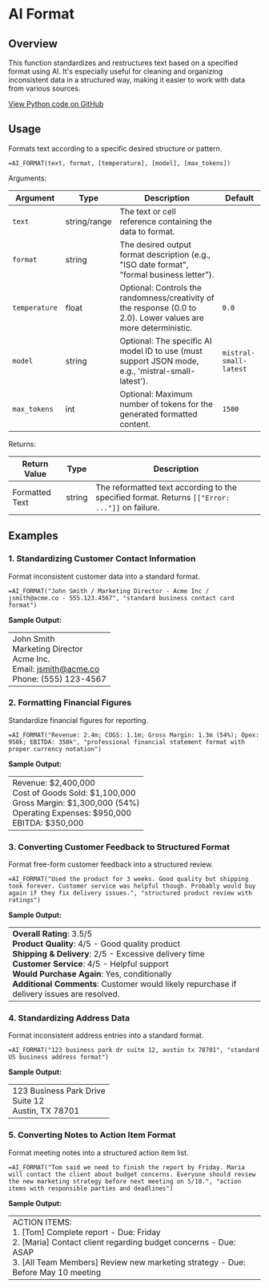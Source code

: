 # AI Format

## Overview

This function standardizes and restructures text based on a specified format using AI. It's especially useful for cleaning and organizing inconsistent data in a structured way, making it easier to work with data from various sources.

[View Python code on GitHub](https://github.com/boardflare/python-functions/blob/main/files/text/ai_format/ai_format.py)

## Usage

Formats text according to a specific desired structure or pattern.

```excel
=AI_FORMAT(text, format, [temperature], [model], [max_tokens])
```

Arguments:

| Argument      | Type           | Description                                                                                              | Default         |
|---------------|----------------|----------------------------------------------------------------------------------------------------------|-----------------|
| `text`        | string/range   | The text or cell reference containing the data to format.                                                |                 |
| `format`      | string         | The desired output format description (e.g., "ISO date format", "formal business letter").           |                 |
| `temperature` | float          | Optional: Controls the randomness/creativity of the response (0.0 to 2.0). Lower values are more deterministic. | `0.0`     |
| `model`       | string         | Optional: The specific AI model ID to use (must support JSON mode, e.g., 'mistral-small-latest').         | `mistral-small-latest` |
| `max_tokens`  | int            | Optional: Maximum number of tokens for the generated formatted content.                                  | `1500`          |

Returns:

| Return Value  | Type    | Description                                                                                                    |
|---------------|---------|----------------------------------------------------------------------------------------------------------------|
| Formatted Text| string  | The reformatted text according to the specified format. Returns `[["Error: ..."]]` on failure.                     |

## Examples

### 1. Standardizing Customer Contact Information
Format inconsistent customer data into a standard format.
```excel
=AI_FORMAT("John Smith / Marketing Director - Acme Inc / jsmith@acme.co - 555.123.4567", "standard business contact card format")
```
**Sample Output:**

| |
|---------------------------|
| John Smith<br>Marketing Director<br>Acme Inc.<br>Email: jsmith@acme.co<br>Phone: (555) 123-4567 |

### 2. Formatting Financial Figures
Standardize financial figures for reporting.
```excel
=AI_FORMAT("Revenue: 2.4m; COGS: 1.1m; Gross Margin: 1.3m (54%); Opex: 950k; EBITDA: 350k", "professional financial statement format with proper currency notation")
```
**Sample Output:**

| |
|---------------------------|
| Revenue: $2,400,000<br>Cost of Goods Sold: $1,100,000<br>Gross Margin: $1,300,000 (54%)<br>Operating Expenses: $950,000<br>EBITDA: $350,000 |

### 3. Converting Customer Feedback to Structured Format
Format free-form customer feedback into a structured review.
```excel
=AI_FORMAT("Used the product for 3 weeks. Good quality but shipping took forever. Customer service was helpful though. Probably would buy again if they fix delivery issues.", "structured product review with ratings")
```
**Sample Output:**

| |
|---------------------------|
| **Overall Rating**: 3.5/5<br>**Product Quality**: 4/5 - Good quality product<br>**Shipping & Delivery**: 2/5 - Excessive delivery time<br>**Customer Service**: 4/5 - Helpful support<br>**Would Purchase Again**: Yes, conditionally<br>**Additional Comments**: Customer would likely repurchase if delivery issues are resolved. |

### 4. Standardizing Address Data
Format inconsistent address entries into a standard format.
```excel
=AI_FORMAT("123 business park dr suite 12, austin tx 78701", "standard US business address format")
```
**Sample Output:**

| |
|---------------------------|
| 123 Business Park Drive<br>Suite 12<br>Austin, TX 78701 |

### 5. Converting Notes to Action Item Format
Format meeting notes into a structured action item list.
```excel
=AI_FORMAT("Tom said we need to finish the report by Friday. Maria will contact the client about budget concerns. Everyone should review the new marketing strategy before next meeting on 5/10.", "action items with responsible parties and deadlines")
```
**Sample Output:**

| |
|---------------------------|
| ACTION ITEMS:<br>1. [Tom] Complete report - Due: Friday<br>2. [Maria] Contact client regarding budget concerns - Due: ASAP<br>3. [All Team Members] Review new marketing strategy - Due: Before May 10 meeting |
